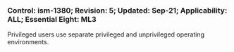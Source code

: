 ### Control: ism-1380; Revision: 5; Updated: Sep-21; Applicability: ALL; Essential Eight: ML3
<p>Privileged users use separate privileged and unprivileged operating environments.</p>